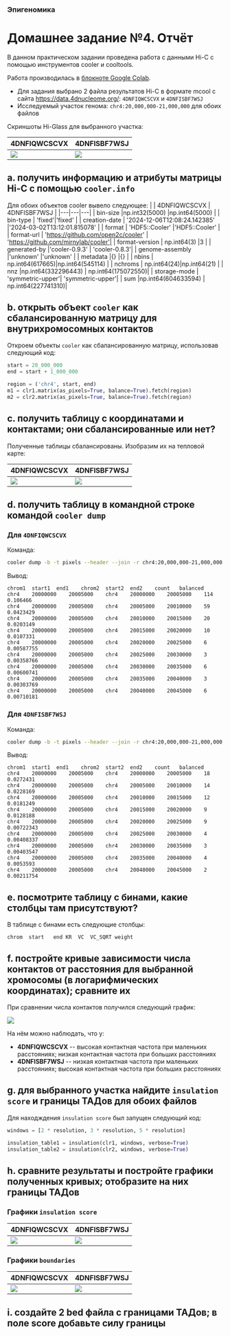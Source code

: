 ### Эпигеномика
# Домашнее задание №4. Отчёт
В данном практическом задании проведена работа с данными Hi-C с помощью инструментов cooler и cooltools.

Работа производилась в [блокноте Google Colab](https://colab.research.google.com/drive/1ckXPVOC6pwCE0RM9bvP4kelChfN6x1FL?usp=sharing).

- Для задания выбрано 2 файла результатов Hi-C в формате mcool с сайта https://data.4dnucleome.org/: `4DNFIQWCSCVX` и `4DNFISBF7WSJ`
- Исследуемый участок генома: `chr4:20,000,000-21,000,000` для обоих файлов

Скриншоты Hi-Glass для выбранного участка:

|  4DNFIQWCSCVX | 4DNFISBF7WSJ  |
|---|---|
| ![](https://github.com/akamaaru/hse25_hw4/blob/main/img/4DNFIQWCSCVX/hi-glass.png) | ![](https://github.com/akamaaru/hse25_hw4/blob/main/img/4DNFISBF7WSJ/hi-glass.png) |

## a. получить информацию и атрибуты матрицы Hi-C с помощью `cooler.info`
Для обоих объектов cooler вывело следующее:
|  |  4DNFIQWCSCVX | 4DNFISBF7WSJ  |
|---|---|---|
| bin-size |np.int32(5000) |np.int64(5000) |
| bin-type | 'fixed'|'fixed' |
| creation-date | '2024-12-06T12:08:24.142385' |'2024-03-02T13:12:01.815078' |
| format | 'HDF5::Cooler' |'HDF5::Cooler' |
| format-url | 'https://github.com/open2c/cooler' | 'https://github.com/mirnylab/cooler'|
| format-version | np.int64(3) |3 |
| generated-by |'cooler-0.9.3' | 'cooler-0.8.3'|
| genome-assembly |'unknown' |'unknown' |
| metadata |{} |{} |
| nbins | np.int64(617665)|np.int64(545114) |
| nchroms | np.int64(24)|np.int64(21) |
| nnz |np.int64(332296443) | np.int64(175072550)|
| storage-mode | 'symmetric-upper'| 'symmetric-upper'|
| sum |np.int64(604633594) | np.int64(227741310)|

## b. открыть объект `cooler` как сбалансированную матрицу для внутрихромосомных контактов
Откроем объекты `cooler` как сбалансированную матрицу, использовав следующий код:
``` python
start = 20_000_000
end = start + 1_000_000

region = ('chr4', start, end)
m1 = clr1.matrix(as_pixels=True, balance=True).fetch(region)
m2 = clr2.matrix(as_pixels=True, balance=True).fetch(region)
```

## c. получить таблицу с координатами и контактами; они сбалансированные или нет?
Полученные таблицы сбалансированы. Изобразим их на тепловой карте:

|  4DNFIQWCSCVX | 4DNFISBF7WSJ  |
|---|---|
| ![](https://github.com/akamaaru/hse25_hw4/blob/main/img/4DNFIQWCSCVX/heatmap.png) | ![](https://github.com/akamaaru/hse25_hw4/blob/main/img/4DNFISBF7WSJ/heatmap.png) |

## d. получить таблицу в командной строке командой `cooler dump`
### Для `4DNFIQWCSCVX`
Команда:
``` bash
cooler dump -b -t pixels --header --join -r chr4:20,000,000-21,000,000 /content/drive/MyDrive/биоинфа/4DNFIQWCSCVX.mcool::resolutions/5000 | head
```

Вывод:
```
chrom1	start1	end1	chrom2	start2	end2	count	balanced
chr4	20000000	20005000	chr4	20000000	20005000	114	0.106466
chr4	20000000	20005000	chr4	20005000	20010000	59	0.0423429
chr4	20000000	20005000	chr4	20010000	20015000	20	0.0203149
chr4	20000000	20005000	chr4	20015000	20020000	10	0.0107331
chr4	20000000	20005000	chr4	20020000	20025000	6	0.00587755
chr4	20000000	20005000	chr4	20025000	20030000	3	0.00358766
chr4	20000000	20005000	chr4	20030000	20035000	6	0.00600741
chr4	20000000	20005000	chr4	20035000	20040000	3	0.00303769
chr4	20000000	20005000	chr4	20040000	20045000	6	0.00710181
```

### Для `4DNFISBF7WSJ`
Команда:
``` bash
cooler dump -b -t pixels --header --join -r chr4:20,000,000-21,000,000 /content/drive/MyDrive/биоинфа/4DNFISBF7WSJ.mcool::resolutions/5000 | head
```

Вывод:
```
chrom1	start1	end1	chrom2	start2	end2	count	balanced
chr4	20000000	20005000	chr4	20000000	20005000	18	0.0272431
chr4	20000000	20005000	chr4	20005000	20010000	14	0.0228169
chr4	20000000	20005000	chr4	20010000	20015000	12	0.0181249
chr4	20000000	20005000	chr4	20015000	20020000	9	0.0128188
chr4	20000000	20005000	chr4	20020000	20025000	9	0.00722343
chr4	20000000	20005000	chr4	20025000	20030000	4	0.00408337
chr4	20000000	20005000	chr4	20030000	20035000	3	0.00403547
chr4	20000000	20005000	chr4	20035000	20040000	4	0.0053593
chr4	20000000	20005000	chr4	20040000	20045000	2	0.00211754
```

## e. посмотрите таблицу с бинами, какие столбцы там присутствуют?
В таблице с бинами есть следующие столбцы: 

`chrom	start	end	KR	VC	VC_SQRT	weight`

## f. постройте кривые зависимости числа контактов от расстояния для выбранной хромосомы (в логарифмических координатах); сравните их
При сравнении числа контактов получился следующий график:

![](https://github.com/akamaaru/hse25_hw4/blob/main/img/contacts.png)

На нём можно наблюдать, что у:
- **4DNFIQWCSCVX** -- высокая контактная частота при маленьких расстояниях; низкая контактная частота при больших расстояниях
- **4DNFISBF7WSJ** -- низкая контактная частота при маленьких расстояниях; высокая контактная частота при больших расстояниях

## g. для выбранного участка найдите `insulation score` и границы ТАДов для обоих файлов
Для находждения `insulation score` был запущен следующий код:
``` python
windows = [2 * resolution, 3 * resolution, 5 * resolution]

insulation_table1 = insulation(clr1, windows, verbose=True)
insulation_table2 = insulation(clr2, windows, verbose=True)
```

## h. сравните результаты и постройте графики полученных кривых; отобразите на них границы ТАДов
### Графики `insulation score`
|  4DNFIQWCSCVX | 4DNFISBF7WSJ  |
|---|---|
| ![](https://github.com/akamaaru/hse25_hw4/blob/main/img/4DNFIQWCSCVX/insulation.png) | ![](https://github.com/akamaaru/hse25_hw4/blob/main/img/4DNFISBF7WSJ/insulation.png) |

### Графики `boundaries`
|  4DNFIQWCSCVX | 4DNFISBF7WSJ  |
|---|---|
| ![](https://github.com/akamaaru/hse25_hw4/blob/main/img/4DNFIQWCSCVX/boundaries.png) | ![](https://github.com/akamaaru/hse25_hw4/blob/main/img/4DNFISBF7WSJ/boundaries.png) |

## i. создайте 2 bed файла с границами ТАДов; в поле score добавьте силу границы
